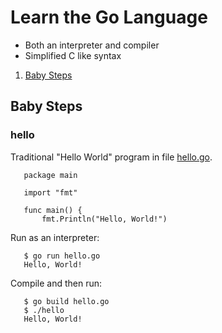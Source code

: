 # Learn the Go Language

* Both an interpreter and compiler
* Simplified C like syntax

1. [Baby Steps](#baby-steps)

## Baby Steps

### hello

Traditional "Hello World" program in file
[hello.go](babysteps/hello.go).

```
   package main

   import "fmt"

   func main() {
       fmt.Println("Hello, World!")
  ```

Run as an interpreter:

```
   $ go run hello.go
   Hello, World!
```

Compile and then run:

```
   $ go build hello.go
   $ ./hello
   Hello, World!
```
